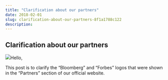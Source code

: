 ```yaml
---
title: "Clarification about our partners"
date: 2018-02-01
slug: clarification-about-our-partners-8f1a1788c122
description:
---
```


## Clarification about our partners

![](https://cdn-images-1.medium.com/max/800/1*oKuRJPnfu7hZv0JoA0P6fw.png)Hello,

This post is to clarify the “Bloomberg” and “Forbes” logos that were shown in the “Partners” section of our official website.

